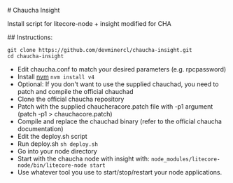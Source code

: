 # Chaucha Insight

Install script for litecore-node + insight modified for CHA

## Instructions:

```
git clone https://github.com/devminercl/chaucha-insight.git
cd chaucha-insight
```
* Edit chaucha.conf to match your desired parameters (e.g. rpcpassword)
* Install [nvm](https://github.com/creationix/nvm)
`nvm install v4`
* Optional: If you don't want to use the supplied chauchad, you need to patch and compile the official chauchad
* Clone the official chaucha repository
* Patch with the supplied chaucheracore.patch file with -p1 argument (patch -p1 > chauchacore.patch)
* Compile and replace the chauchad binary (refer to the official chaucha documentation)
* Edit the deploy.sh script
* Run deploy.sh
`sh deploy.sh`
* Go into your node directory
* Start with the chaucha node with insight with:
`node_modules/litecore-node/bin/litecore-node start`
* Use whatever tool you use to start/stop/restart your node applications.
